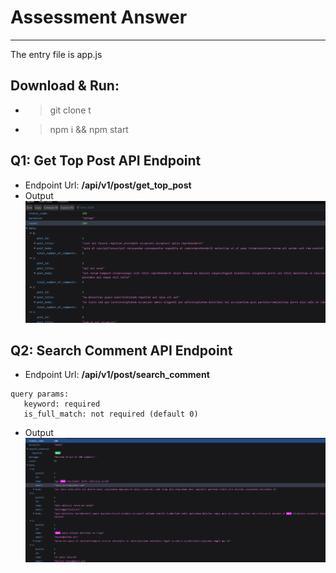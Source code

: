 # Assessment Answer
---
The entry file is app.js

## Download & Run: 
- > git clone t
- > npm i && npm start

## Q1: Get Top Post API Endpoint
- Endpoint Url: **/api/v1/post/get_top_post**
- Output
![Top Post](./tests/browser/post/output/get_top_post.png "Top Post")

## Q2: Search Comment API Endpoint
- Endpoint Url: **/api/v1/post/search_comment**
 ```
query params:
    keyword: required
    is_full_match: not required (default 0)
 ```
- Output
![Search Comment](./tests/browser/post/output/search_comment.png "Search Comment")

